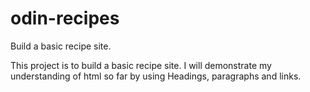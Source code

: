 # odin-recipes
Build a basic recipe site.

This project is to build a basic recipe site. I will demonstrate my understanding of html so far by using Headings, paragraphs and links.